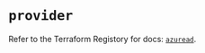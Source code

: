 # `provider`

Refer to the Terraform Registory for docs: [`azuread`](https://registry.terraform.io/providers/hashicorp/azuread/2.42.0/docs).
